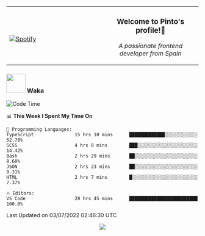 <table width="100%" align="center"> 
  <tr>
  <td width="50%">
      
&nbsp; <br> [![Spotify](https://novatorem-zeta-rust.vercel.app/api/spotify)](https://open.spotify.com/user/novatorem-zeta-rust)

  </td>
  <td width="50%">
    <h3 align="center">Welcome to Pinto's profile!👋</h3>
    <p align="center"><em>A passionate frontend developer from Spain</em></p>
  </td>
  </table>

### <img src="https://media.giphy.com/media/VgCDAzcKvsR6OM0uWg/giphy.gif" width="50"> Waka

  <!--START_SECTION:waka-->
![Code Time](http://img.shields.io/badge/Code%20Time-606%20hrs%2015%20mins-blue)

📊 **This Week I Spent My Time On** 

```text
💬 Programming Languages: 
TypeScript               15 hrs 10 mins      █████████████░░░░░░░░░░░░   52.78% 
SCSS                     4 hrs 8 mins        ███░░░░░░░░░░░░░░░░░░░░░░   14.42% 
Bash                     2 hrs 29 mins       ██░░░░░░░░░░░░░░░░░░░░░░░   8.68% 
JSON                     2 hrs 23 mins       ██░░░░░░░░░░░░░░░░░░░░░░░   8.31% 
HTML                     2 hrs 7 mins        █░░░░░░░░░░░░░░░░░░░░░░░░   7.37%

🔥 Editors: 
VS Code                  28 hrs 45 mins      █████████████████████████   100.0%

```


 Last Updated on 03/07/2022 02:46:30 UTC
<!--END_SECTION:waka-->

<div align="center">
<img src="https://github-readme-stats-gilt-tau.vercel.app/api/top-langs/?username=pinto-hub&layout=compact&theme=dracula" />
</div>
